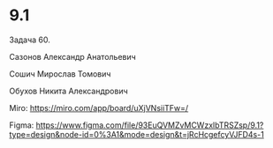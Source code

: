 # 9.1

Задача 60.

Сазонов Александр Анатольевич

Сошич Мирослав Томович

Обухов Никита Александрович

Miro: https://miro.com/app/board/uXjVNsiiTFw=/

Figma: https://www.figma.com/file/93EuQVMZvMCWzxlbTRSZsp/9.1?type=design&node-id=0%3A1&mode=design&t=jRcHcgefcyVJFD4s-1

